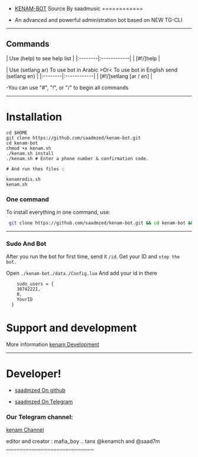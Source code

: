  - [KENAM-BOT](https://telegram.me/saad7m) Source By saadmusic
============

  - An advanced and powerful administration bot based on NEW TG-CLI


-----------------

## Commands

| Use (help) to see help list |
|:--------|:------------|
| [#!/]help |

| Use (setlang ar) To use bot in Arabic >Or< To use bot in English send (setlang en) |
|:--------|:------------|
| [#!/]setlang [ar / en] | 

-You can use "#", "!", or "/" to begin all commands


* * *

# Installation

`````
cd $HOME
git clone https://github.com/saadmzed/kenam-bot.git
cd kenam-bot
chmod +x kenam.sh
./kenam.sh install
./kenam.sh # Enter a phone number & confirmation code.

# And run thes files :

kenamredis.sh
kenam.sh
``````
### One command
To install everything in one command, use:

```sh
 git clone https://github.com/saadmzed/kenam-bot.git && cd kenam-bot && chmod +x kenam.sh && ./kenam.sh install && ./kenam.sh
```

* * *

### Sudo And Bot

After you run the bot for first time, send it `/id`. Get your ID and `stop the bot.`

Open `./kenam-bot./data./Config.lua` And add your id in there
```
    sudo_users = {
    30742221,
    0,
    YourID
  }
```

# Support and development

More information [kenam Development](https://telegram.me/joinchat/AdUWzT25mIyGg7n4WQAzFQ)

* * *

# Developer!


- [saadmzed On github](https://github.com/saadmzed) 

- [saadmzed On Telegram](https://telegram.me/saad7m)


### Our Telegram channel:

[kenam Channel](https://telegram.me/kenam_ch)

editor and creator : mafia_boy .. tanx @kenamch and @saad7m ,,,,,,,,,,,,,,,,,,,,,,,,,,,,,,,,,,,,,,,,,,,,,,,,,,,,,,,,,,,
